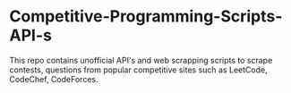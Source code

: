 # Competitive-Programming-Scripts-API-s
This repo contains unofficial API's and web scrapping scripts to scrape contests, questions from popular competitive sites such as LeetCode, CodeChef, CodeForces.
